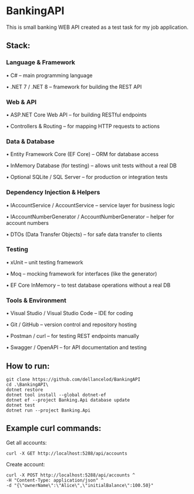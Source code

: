 # BankingAPI
This is small banking WEB API created as a test task for my job application.

## Stack:
### Language & Framework

• C# – main programming language

• .NET 7 / .NET 8 – framework for building the REST API

### Web & API

• ASP.NET Core Web API – for building RESTful endpoints

• Controllers & Routing – for mapping HTTP requests to actions

### Data & Database

• Entity Framework Core (EF Core) – ORM for database access

• InMemory Database (for testing) – allows unit tests without a real DB

• Optional SQLite / SQL Server – for production or integration tests

### Dependency Injection & Helpers

• IAccountService / AccountService – service layer for business logic

• IAccountNumberGenerator / AccountNumberGenerator – helper for account numbers

• DTOs (Data Transfer Objects) – for safe data transfer to clients

### Testing

• xUnit – unit testing framework

• Moq – mocking framework for interfaces (like the generator)

• EF Core InMemory – to test database operations without a real DB

### Tools & Environment

• Visual Studio / Visual Studio Code – IDE for coding

• Git / GitHub – version control and repository hosting

• Postman / curl – for testing REST endpoints manually

• Swagger / OpenAPI – for API documentation and testing

## How to run:
```
git clone https://github.com/dellancelod/BankingAPI
cd .\BankingAPI\
dotnet restore
dotnet tool install --global dotnet-ef
dotnet ef --project Banking.Api database update
dotnet test
dotnet run --project Banking.Api
```

## Example curl commands:
Get all accounts:
```
curl -X GET http://localhost:5288/api/accounts
```
Create account:
```
curl -X POST http://localhost:5288/api/accounts ^
-H "Content-Type: application/json" ^
-d "{\"ownerName\":\"Alice\",\"initialBalance\":100.50}"
```
